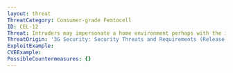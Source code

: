 ```yaml
---
layout: threat
ThreatCategory: Consumer-grade Femtocell
ID: CEL-12
Threat: Intruders may impersonate a home environment perhaps with the intention of obtaining information which enables him to masquerade as a user.
ThreatOrigin: '3G Security: Security Threats and Requirements (Release 4) [^165]'
ExploitExample:
CVEExample:
PossibleCountermeasures: {}
---
```

